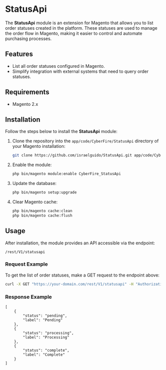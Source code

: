 # StatusApi

The **StatusApi** module is an extension for Magento that allows you to list order statuses created in the platform. These statuses are used to manage the order flow in Magento, making it easier to control and automate purchasing processes.

## Features

- List all order statuses configured in Magento.
- Simplify integration with external systems that need to query order statuses.

## Requirements

- Magento 2.x

## Installation

Follow the steps below to install the **StatusApi** module:

1. Clone the repository into the `app/code/CyberFire/StatusApi` directory of your Magento installation:
    ```bash
    git clone https://github.com/israelguido/StatusApi.git app/code/CyberFire/StatusApi
    ```

2. Enable the module:
    ```bash
    php bin/magento module:enable CyberFire_StatusApi
    ```

3. Update the database:
    ```bash
    php bin/magento setup:upgrade
    ```

4. Clear Magento cache:
    ```bash
    php bin/magento cache:clean
    php bin/magento cache:flush
    ```

## Usage

After installation, the module provides an API accessible via the endpoint:

``` /rest/V1/statusapi ``` 


### Request Example

To get the list of order statuses, make a GET request to the endpoint above:

```bash
curl -X GET "https://your-domain.com/rest/V1/statusapi" -H "Authorization: Bearer <your_token>"
```

### Response Example
```
[
    {
        "status": "pending",
        "label": "Pending"
    },
    {
        "status": "processing",
        "label": "Processing"
    },
    {
        "status": "complete",
        "label": "Complete"
    }
]
```